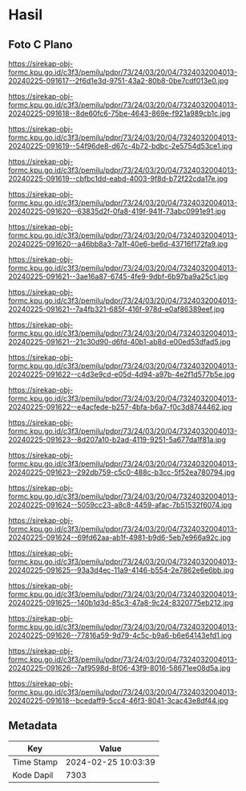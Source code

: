 # Hasil

## Foto C Plano

https://sirekap-obj-formc.kpu.go.id/c3f3/pemilu/pdpr/73/24/03/20/04/7324032004013-20240225-091617--2f6d1e3d-9751-43a2-80b8-0be7cdf013e0.jpg

https://sirekap-obj-formc.kpu.go.id/c3f3/pemilu/pdpr/73/24/03/20/04/7324032004013-20240225-091618--8de60fc6-75be-4643-869e-f921a989cb1c.jpg

https://sirekap-obj-formc.kpu.go.id/c3f3/pemilu/pdpr/73/24/03/20/04/7324032004013-20240225-091619--54f96de8-d67c-4b72-bdbc-2e5754d53ce1.jpg

https://sirekap-obj-formc.kpu.go.id/c3f3/pemilu/pdpr/73/24/03/20/04/7324032004013-20240225-091619--cbfbc1dd-eabd-4003-9f8d-b72f22cda17e.jpg

https://sirekap-obj-formc.kpu.go.id/c3f3/pemilu/pdpr/73/24/03/20/04/7324032004013-20240225-091620--63835d2f-0fa8-419f-941f-73abc0991e91.jpg

https://sirekap-obj-formc.kpu.go.id/c3f3/pemilu/pdpr/73/24/03/20/04/7324032004013-20240225-091620--a46bb8a3-7a1f-40e6-be6d-43716f172fa9.jpg

https://sirekap-obj-formc.kpu.go.id/c3f3/pemilu/pdpr/73/24/03/20/04/7324032004013-20240225-091621--3ae16a87-6745-4fe9-9dbf-6b97ba9a25c1.jpg

https://sirekap-obj-formc.kpu.go.id/c3f3/pemilu/pdpr/73/24/03/20/04/7324032004013-20240225-091621--7a4fb321-685f-416f-978d-e0af86389eef.jpg

https://sirekap-obj-formc.kpu.go.id/c3f3/pemilu/pdpr/73/24/03/20/04/7324032004013-20240225-091621--21c30d90-d6fd-40b1-ab8d-e00ed53dfad5.jpg

https://sirekap-obj-formc.kpu.go.id/c3f3/pemilu/pdpr/73/24/03/20/04/7324032004013-20240225-091622--c4d3e9cd-e05d-4d94-a97b-4e2f1d577b5e.jpg

https://sirekap-obj-formc.kpu.go.id/c3f3/pemilu/pdpr/73/24/03/20/04/7324032004013-20240225-091622--e4acfede-b257-4bfa-b6a7-f0c3d8744462.jpg

https://sirekap-obj-formc.kpu.go.id/c3f3/pemilu/pdpr/73/24/03/20/04/7324032004013-20240225-091623--8d207a10-b2ad-4119-9251-5a677da1f81a.jpg

https://sirekap-obj-formc.kpu.go.id/c3f3/pemilu/pdpr/73/24/03/20/04/7324032004013-20240225-091623--292db759-c5c0-488c-b3cc-5f52ea780794.jpg

https://sirekap-obj-formc.kpu.go.id/c3f3/pemilu/pdpr/73/24/03/20/04/7324032004013-20240225-091624--5059cc23-a8c8-4459-afac-7b51532f6074.jpg

https://sirekap-obj-formc.kpu.go.id/c3f3/pemilu/pdpr/73/24/03/20/04/7324032004013-20240225-091624--69fd62aa-ab1f-4981-b9d6-5eb7e966a92c.jpg

https://sirekap-obj-formc.kpu.go.id/c3f3/pemilu/pdpr/73/24/03/20/04/7324032004013-20240225-091625--93a3d4ec-11a9-4146-b554-2e7862e6e6bb.jpg

https://sirekap-obj-formc.kpu.go.id/c3f3/pemilu/pdpr/73/24/03/20/04/7324032004013-20240225-091625--140b1d3d-85c3-47a8-9c24-8320775eb212.jpg

https://sirekap-obj-formc.kpu.go.id/c3f3/pemilu/pdpr/73/24/03/20/04/7324032004013-20240225-091626--77816a59-9d79-4c5c-b9a6-b6e64143efd1.jpg

https://sirekap-obj-formc.kpu.go.id/c3f3/pemilu/pdpr/73/24/03/20/04/7324032004013-20240225-091626--7af9598d-8f06-43f9-8016-58671ee08d5a.jpg

https://sirekap-obj-formc.kpu.go.id/c3f3/pemilu/pdpr/73/24/03/20/04/7324032004013-20240225-091618--bcedaff9-5cc4-46f3-8041-3cac43e8df44.jpg


## Metadata

| Key        | Value               |
| ---------- | ------------------- |
| Time Stamp | 2024-02-25 10:03:39 |
| Kode Dapil | 7303                |



